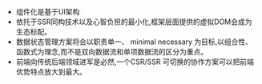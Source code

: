 * 组件化是基于UI架构
* 依托于SSR同构技术以及心智负担的最小化,框架层面提供的虚拟DOM会成为生态标配。
* 数据状态管理方案将会以职责单一、 minimal necessary 为目标,以组合性、函数式为理念,而不是双向数据流和单项数据流的区分为重点。
* 前端向传统后端领域进军是必然,一个CSR/SSR 可切换的协作方案可以把前端优势特点放大到最大。